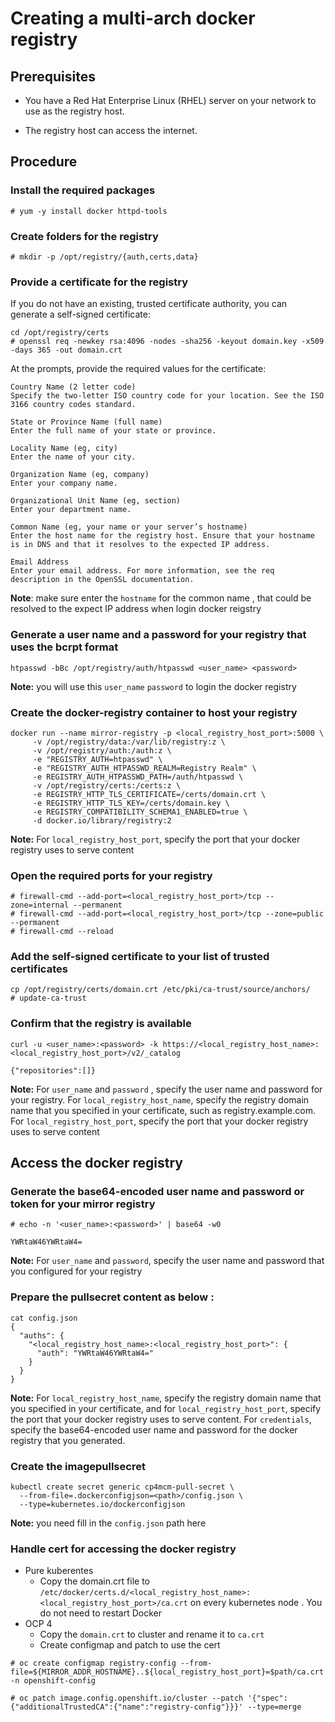 # Creating a multi-arch docker registry 

## Prerequisites
* You have a Red Hat Enterprise Linux (RHEL) server on your network to use as the registry host.

* The registry host can access the internet.

## Procedure
### Install the required packages

```
# yum -y install docker httpd-tools
```

### Create folders for the registry

```
# mkdir -p /opt/registry/{auth,certs,data}
```

### Provide a certificate for the registry

If you do not have an existing, trusted certificate authority, you can generate a self-signed certificate:

```
cd /opt/registry/certs
# openssl req -newkey rsa:4096 -nodes -sha256 -keyout domain.key -x509 -days 365 -out domain.crt
```

At the prompts, provide the required values for the certificate:

```
Country Name (2 letter code)	
Specify the two-letter ISO country code for your location. See the ISO 3166 country codes standard.

State or Province Name (full name)	
Enter the full name of your state or province.

Locality Name (eg, city)	
Enter the name of your city.

Organization Name (eg, company)	
Enter your company name.

Organizational Unit Name (eg, section)	
Enter your department name.

Common Name (eg, your name or your server’s hostname)	
Enter the host name for the registry host. Ensure that your hostname is in DNS and that it resolves to the expected IP address.

Email Address	
Enter your email address. For more information, see the req description in the OpenSSL documentation.
```

**Note**: make sure enter the `hostname` for the common name , that could be resolved to the expect IP address when login docker reigstry

### Generate a user name and a password for your registry that uses the bcrpt format

```
htpasswd -bBc /opt/registry/auth/htpasswd <user_name> <password> 
```
**Note:** you will use this `user_name` `password` to login the docker registry

### Create the docker-registry container to host your registry

```
docker run --name mirror-registry -p <local_registry_host_port>:5000 \
     -v /opt/registry/data:/var/lib/registry:z \
     -v /opt/registry/auth:/auth:z \
     -e "REGISTRY_AUTH=htpasswd" \
     -e "REGISTRY_AUTH_HTPASSWD_REALM=Registry Realm" \
     -e REGISTRY_AUTH_HTPASSWD_PATH=/auth/htpasswd \
     -v /opt/registry/certs:/certs:z \
     -e REGISTRY_HTTP_TLS_CERTIFICATE=/certs/domain.crt \
     -e REGISTRY_HTTP_TLS_KEY=/certs/domain.key \
     -e REGISTRY_COMPATIBILITY_SCHEMA1_ENABLED=true \
     -d docker.io/library/registry:2
```
**Note:** For `local_registry_host_port`, specify the port that your docker registry uses to serve content

### Open the required ports for your registry
 
```
# firewall-cmd --add-port=<local_registry_host_port>/tcp --zone=internal --permanent 
# firewall-cmd --add-port=<local_registry_host_port>/tcp --zone=public   --permanent 
# firewall-cmd --reload
```

### Add the self-signed certificate to your list of trusted certificates

```
cp /opt/registry/certs/domain.crt /etc/pki/ca-trust/source/anchors/
# update-ca-trust
```

### Confirm that the registry is available

```
curl -u <user_name>:<password> -k https://<local_registry_host_name>:<local_registry_host_port>/v2/_catalog 

{"repositories":[]}
```

**Note:** For `user_name` and `password` , specify the user name and password for your registry. For `local_registry_host_name`, specify the registry domain name that you specified in your certificate, such as registry.example.com. For `local_registry_host_port`, specify the port that your docker registry uses to serve content

## Access the docker registry

### Generate the base64-encoded user name and password or token for your mirror registry

```
# echo -n '<user_name>:<password>' | base64 -w0

YWRtaW46YWRtaW4=
```

**Note:** For `user_name` and `password`, specify the user name and password that you configured for your registry

### Prepare the pullsecret content as below :

```
cat config.json
{
  "auths": {
    "<local_registry_host_name>:<local_registry_host_port>": {
      "auth": "YWRtaW46YWRtaW4="
    }
  }
}
```

**Note:** For `local_registry_host_name`, specify the registry domain name that you specified in your certificate, and for `local_registry_host_port`, specify the port that your docker registry uses to serve content.
	For `credentials`, specify the base64-encoded user name and password for the docker registry that you generated.
	
### Create the imagepullsecret

```
kubectl create secret generic cp4mcm-pull-secret \
  --from-file=.dockerconfigjson=<path>/config.json \
  --type=kubernetes.io/dockerconfigjson 
```

**Note:** you need fill in the `config.json` path here

### Handle cert for accessing the docker registry

* Pure kuberentes
	* 	Copy the domain.crt file to `/etc/docker/certs.d/<local_registry_host_name>:<local_registry_host_port>/ca.crt` on every kubernetes node . You do not need to restart Docker
* OCP 4
	*  Copy the `domain.crt` to cluster and rename it to `ca.crt`
	*  Create configmap and patch to use the cert 
	  
```
# oc create configmap registry-config --from-file=${MIRROR_ADDR_HOSTNAME}..${local_registry_host_port}=$path/ca.crt -n openshift-config
	
# oc patch image.config.openshift.io/cluster --patch '{"spec":{"additionalTrustedCA":{"name":"registry-config"}}}' --type=merge
```

